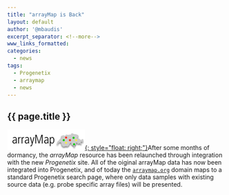 ```yaml
---
title: "arrayMap is Back"
layout: default
author: '@mbaudis'
excerpt_separator: <!--more-->
www_links_formatted:
categories:
  - news
tags:
  - Progenetix
  - arraymap
  - news
---
```


## {{ page.title }}

[![arrayMap](/assets/img/arraymap_black_180.png){: style="float: right;"}](http://arraymap.org)After some months of dormancy, the _arrayMap_ resource has been relaunched through integration with the new _Progenetix_ site. All of the oiginal arrayMap data has now been integrated into Progenetix, and of today the [`arraymap.org`](http://arraymap.org) domain maps to a standard Progenetix search page, where only data samples with existing source data (e.g. probe specific array files) will be presented.

<!--more-->
